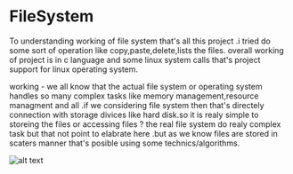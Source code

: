 # FileSystem


To understanding working of file system that's all this project .i tried do some sort of operation like copy,paste,delete,lists the files. overall working
of project is in c language and some linux system calls that's project support for linux operating system.

working -
 we all know that the actual file system or operating system handles so many complex tasks like memory management,resource managment and all .if we considering
 file system then that's directely connection with storage divices like hard disk.so it is realy simple to storeing the files or accessing files ?
 the real file system do realy complex task but that not point to elabrate here .but as we know files are stored in scaters manner that's posible using some
 technics/algorithms.
 
 ![alt text](https://drive.google.com/drive/folders/1LNuJNEk_5n28eTMrlwuX4_-H-MCQQ8Ft?usp=sharing)
